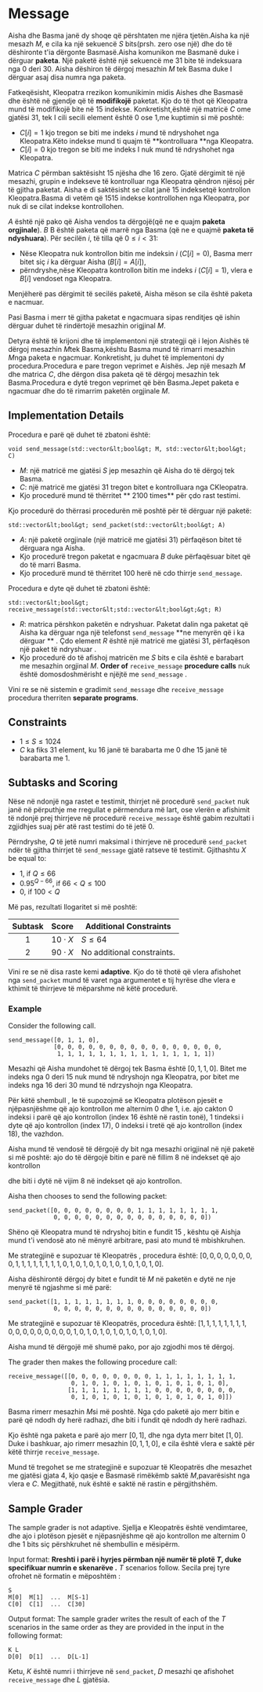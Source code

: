 # Message

Aisha  dhe Basma janë  dy shoqe që përshtaten me njëra tjetën.Aisha ka një mesazh  $M$, e cila ka një sekuencë $S$ bits(prsh. zero ose një) dhe do të dëshironte t'ia dërgonte Basmasë.Aisha komunikon me Basmanë duke i dërguar **paketa**.
Një paketë është një sekuencë me  $31$ bite të indeksuara nga  $0$ deri $30$.
Aisha dëshiron të dërgoj mesazhin  $M$ tek Basma duke I dërguar asaj disa numra nga paketa.

Fatkeqësisht, Kleopatra rrezikon komunikimin midis Aishes dhe Basmasë dhe është në gjendje
që të  **modifikojë**  paketat.
Kjo do të thot që Kleopatra mund të modifikojë bite  në $15$ indekse.
Konkretisht,është një matricë $C$ ome gjatësi $31$,
tek I cili secili element është  $0$ ose $1$,me kuptimin si më poshtë:

* $C[i] = 1$
   kjo tregon se biti me indeks $i$ mund të ndryshohet nga Kleopatra.Këto indekse mund ti quajm të  **kontrolluara **nga Kleopatra.
* $C[i] = 0$
  kjo tregon se biti me indeks I nuk mund të ndryshohet nga Kleopatra.

Matrica $C$ përmban saktësisht  $15$ njësha dhe $16$ zero.
Gjatë dërgimit të një mesazhi, grupin e indekseve
të kontrolluar nga Kleopatra qëndron njësoj për të gjitha paketat. Aisha e di saktësisht se cilat janë  $15$ indeksetqë kontrollon Kleopatra.Basma di vetëm që $15$15 indekse kontrollohen nga Kleopatra, por nuk di se cilat indekse kontrollohen.


$A$ është një pako që Aisha vendos ta dërgojë(që ne e quajm  **paketa orgjinale**).
 $B$ B është paketa që 
marrë nga Basma (që ne e quajmë
 **paketa të ndyshuara**).
Për secilën  $i$, të tilla që  $0 \leq i < 31$:
* Nëse Kleopatra nuk kontrollon bitin me indeksin $i$ ($C[i]=0$),
   Basma merr bitet  siç  $i$  ka dërguar Aisha ($B[i]=A[i]$),
* përndryshe,nëse Kleopatra kontrollon bitin me indeks $i$ ($C[i]=1$),
  vlera e  $B[i]$ vendoset nga Kleopatra.

Menjëherë pas dërgimit të secilës paketë, Aisha mëson se cila është paketa e nacmuar.


Pasi Basma i merr të gjitha paketat e ngacmuara sipas renditjes që ishin dërguar  duhet të rindërtojë mesazhin origjinal
 $M$.

Detyra është të krijoni dhe të implementoni një strategji që i lejon Aishës të dërgoj mesazhin  $M$tek Basma,kështu Basma mund të rimarri mesazhin  $M$nga paketa e ngacmuar. Konkretisht, ju duhet të implementoni dy procedura.Procedura e pare tregon veprimet e Aishës.
Jep një mesazh  $M$
dhe matrica $C$,
dhe dërgon disa paketa që të dërgoj mesazhin tek Basma.Procedura e dytë tregon veprimet që bën Basma.Jepet paketa e ngacmuar dhe do të rimarrim paketën orgjinale  $M$.

## Implementation Details

Procedura e parë që duhet të zbatoni është:

```
void send_message(std::vector&lt;bool&gt; M, std::vector&lt;bool&gt; C)
```

* $M$: një matricë me gjatësi  $S$ jep mesazhin që Aisha do të dërgoj tek  Basma.
* $C$: një matricë me gjatësi $31$
   tregon bitet e kontrolluara nga CKleopatra.
* Kjo procedurë mund të thërritet  ** 2100 times** për çdo rast testimi.

Kjo procedurë do thërrasi procedurën më poshtë për të dërguar një paketë:
```
std::vector&lt;bool&gt; send_packet(std::vector&lt;bool&gt; A)
```

* $A$: një paketë orgjinale (një matricë me gjatësi $31$)
   përfaqëson bitet të dërguara nga Aisha.
* Kjo procedurë tregon paketat e ngacmuara  $B$
   duke përfaqësuar bitet që do të marri  Basma.
* Kjo procedurë mund të thërritet  $100$ herë
 në cdo thirrje  `send_message`.

Procedura e dyte që duhet të zbatoni është:

```
std::vector&lt;bool&gt; receive_message(std::vector&lt;std::vector&lt;bool&gt;&gt; R)
```

* $R$: matrica përshkon paketën e ndryshuar.
 Paketat dalin nga paketat  që Aisha ka dërguar nga një telefonst `send_message`  **ne menyrën që i ka dërguar ** .
  Çdo element  $R$ është një matricë me gjatësi  $31$, përfaqëson një paket të ndryshuar .
* Kjo procedurë do të afishoj matricën me $S$ bits
   e cila është e barabart me mesazhin orgjinal $M$.
   **Order of** `receive_message` **procedure calls**
  nuk është domosdoshmërisht e njëjtë me  `send_message` .

Vini re se në sistemin e gradimit `send_message` dhe `receive_message` procedura therriten **separate programs**.

## Constraints

* $1 \leq S \leq 1024$
* $C$ ka fiks $31$ element, ku $16$ janë të barabarta me $0$ dhe $15$ janë të barabarta me 1.

## Subtasks and Scoring

Nëse në ndonjë nga rastet e testimit,
 thirrjet në procedurë  ``send_packet`` nuk janë në përputhje me rregullat e përmendura më lart,
 ose vlerën e afishimit të ndonjë prej thirrjeve në procedurë  `receive_message` është gabim
rezultati i zgjidhjes suaj për atë rast testimi do të jetë
 $0$.

Përndryshe,
 $Q$ të jetë numri maksimal i thirrjeve në procedurë
 `send_packet`
 ndër të gjitha thirrjet të
 `send_message` gjatë ratseve të testimit.
Gjithashtu $X$ be equal to:
- $1$, if $Q \leq 66$
- $0.95 ^ {Q - 66}$, if $66 < Q \leq 100$
- $0$, if $100 < Q$

Më pas, rezultati llogaritet si më poshtë:


| Subtask | Score  | Additional Constraints |
| :-----: | :----: | ---------------------- |
| 1       | $10 \cdot X$ | $S \leq 64$
| 2       | $90 \cdot X$ | No additional constraints.

Vini re se në disa raste kemi **adaptive**.
Kjo do të thotë që vlera afishohet nga `send_packet` mund të varet nga
 argumentet e tij hyrëse dhe vlera e kthimit të thirrjeve të mëparshme në këtë procedurë.

### Example

Consider the following call.

```
send_message([0, 1, 1, 0],
             [0, 0, 0, 0, 0, 0, 0, 0, 0, 0, 0, 0, 0, 0, 0, 0, 
              1, 1, 1, 1, 1, 1, 1, 1, 1, 1, 1, 1, 1, 1, 1])
```

Mesazhi që  Aisha mundohet të dërgoj tek  Basma është $[0, 1, 1, 0]$.
Bitet me indeks nga  0 deri 15 nuk mund të ndryshojn nga Kleopatra,
 por bitet me indeks nga  16 deri 30 mund të ndrzyshojn nga  Kleopatra.

Për këtë shembull ,
le të supozojmë se Kleopatra   plotëson pjesët e njëpasnjëshme që ajo kontrollon me alternim $0$ dhe $1$,
 i.e. ajo cakton
 $0$ indeksi i parë që ajo kontrollon (index $16$ është në rastin tonë),
 $1$ tindeksi i dyte që ajo kontrollon (index $17$),
 $0$ indeksi i tretë  që ajo kontrollon (index $18$),
the vazhdon.

Aisha mund të vendosë të dërgojë dy bit nga mesazhi origjinal në një paketë si më poshtë:
ajo do të dërgojë bitin e parë në fillim
 $8$ në indekset që ajo kontrollon

 dhe biti i dytë në vijim
 $8$ në indekset që ajo kontrollon.

Aisha then chooses to send the following packet:

```
send_packet([0, 0, 0, 0, 0, 0, 0, 0, 1, 1, 1, 1, 1, 1, 1, 1,
             0, 0, 0, 0, 0, 0, 0, 0, 0, 0, 0, 0, 0, 0, 0])
```

Shëno që Kleopatra mund të ndryshoj bitin e fundit  $15$ ,
 kështu që Aishja mund t'i vendosë ato në mënyrë arbitrare, pasi ato mund të mbishkruhen.

Me strategjinë e supozuar të
 Kleopatrës , procedura është:
 $[0, 0, 0, 0, 0, 0, 0, 0, 1, 1, 1, 1, 1, 1, 1, 1, 0, 1, 0, 1, 0, 1, 0, 1, 0, 1, 0, 1, 0, 1, 0]$.

Aisha dëshirontë dërgoj dy bitet e fundit të $M$ në paketën e dytë ne nje menyrë të   ngjashme si më parë:

```
send_packet([1, 1, 1, 1, 1, 1, 1, 1, 0, 0, 0, 0, 0, 0, 0, 0,
             0, 0, 0, 0, 0, 0, 0, 0, 0, 0, 0, 0, 0, 0, 0])
```

Me strategjinë e supozuar të Kleopatrës, procedura është:
 $[1, 1, 1, 1, 1, 1, 1, 1, 0, 0, 0, 0, 0, 0, 0, 0, 0, 1, 0, 1, 0, 1, 0, 1, 0, 1, 0, 1, 0, 1, 0]$.

Aisha mund të dërgojë më shumë pako, por ajo zgjodhi mos të dërgoj.


The grader then makes the following procedure call:

```
receive_message([[0, 0, 0, 0, 0, 0, 0, 0, 1, 1, 1, 1, 1, 1, 1, 1,
                  0, 1, 0, 1, 0, 1, 0, 1, 0, 1, 0, 1, 0, 1, 0],
                 [1, 1, 1, 1, 1, 1, 1, 1, 0, 0, 0, 0, 0, 0, 0, 0,
                  0, 1, 0, 1, 0, 1, 0, 1, 0, 1, 0, 1, 0, 1, 0]])
```

Basma rimerr mesazhin  $M$si më poshtë.
Nga çdo paketë ajo merr bitin e parë që ndodh dy herë radhazi,
dhe biti i fundit që ndodh dy herë radhazi.

Kjo është nga paketa e parë ajo merr $[0, 1]$, dhe nga  dyta merr bitet $[1, 0]$.
Duke i bashkuar, ajo rimerr mesazhin $[0, 1, 1, 0]$,
e cila është vlera e saktë  për këtë thirrje 
 `receive_message`.

Mund të tregohet se me strategjinë e supozuar të Kleopatrës dhe mesazhet me gjatësi gjata $4$,
kjo qasje e Basmasë rimëkëmb saktë $M$,pavarësisht nga vlera e
 $C$.
Megjithatë, nuk është e saktë në rastin e përgjithshëm.


## Sample Grader

The sample grader is not adaptive.
Sjellja e Kleopatrës është vendimtaree,
 dhe ajo i plotëson pjesët e njëpasnjëshme që ajo kontrollon me alternim $0$ dhe $1$ bits
siç përshkruhet në shembullin e mësipërm.


Input format: **Rreshti i parë i hyrjes përmban një numër të plotë
 $T$,
duke specifikuar numrin e skenarëve
.**
$T$ scenarios follow.
Secila prej tyre ofrohet në formatin e mëposhtëm
:

```
S
M[0]  M[1]  ...  M[S-1]
C[0]  C[1]  ...  C[30]
```

Output format:
The sample grader writes the result of each of the $T$ scenarios
 in the same order as they are provided in the input in the following format:

```
K L
D[0]  D[1]  ...  D[L-1]
```

Ketu, $K$ është numri i thirrjeve në
 `send_packet`,
 $D$ mesazhi qe afishohet `receive_message`
dhe $L$ gjatësia.
